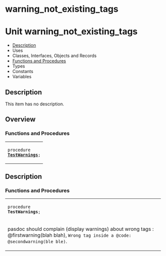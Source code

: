 # warning\_not\_existing\_tags


# Unit warning\_not\_existing\_tags

- [Description](#PasDoc-Description)
- Uses
- Classes, Interfaces, Objects and Records
- [Functions and Procedures](#PasDoc-FuncsProcs)
- Types
- Constants
- Variables

<span id="PasDoc-Description"/>

## Description
This item has no description.

<span id="PasDoc-Uses"/>

## Overview

### Functions and Procedures
<span id="PasDoc-FuncsProcs"/>


<table>
<tr>

<td>

<code>procedure <strong><a href="warning_not_existing_tags.md#TestWarnings">TestWarnings</a></strong>;</code>
</td>
</tr>
</table>

## Description

### Functions and Procedures

<table>
<tr>

<td>

<span id="TestWarnings"/><code>procedure <strong>TestWarnings</strong>;</code>
</td>
</tr>
<tr><td colspan="1">

pasdoc should complain (display warnings) about wrong tags : @firstwarning(blah blah), `Wrong tag inside a @code: @secondwarning(ble ble)`.

</td></tr>
</table>
